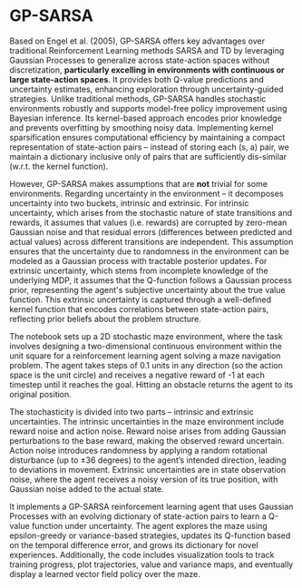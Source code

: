 # GP-SARSA

Based on Engel et al. (2005), GP-SARSA offers key advantages over traditional Reinforcement Learning methods SARSA and TD by leveraging Gaussian Processes to generalize across state-action spaces without discretization, **particularly excelling in environments with continuous or large state-action spaces**. It provides both Q-value predictions and uncertainty estimates, enhancing exploration through uncertainty-guided strategies. Unlike traditional methods, GP-SARSA handles stochastic environments robustly and supports model-free policy improvement using Bayesian inference. Its kernel-based approach encodes prior knowledge and prevents overfitting by smoothing noisy data. Implementing kernel sparsification ensures computational efficiency by maintaining a compact representation of state-action pairs – instead of storing each (s, a) pair, we maintain a dictionary inclusive only of pairs that are sufficiently dis-similar (w.r.t. the kernel function).

However, GP-SARSA makes assumptions that are **not** trivial for some environments. Regarding uncertainty in the environment – it decomposes uncertainty into two buckets, intrinsic and extrinsic. For intrinsic uncertainty, which arises from the stochastic nature of state transitions and rewards, it assumes that values (i.e. rewards) are corrupted by zero-mean Gaussian noise and that residual errors (differences between predicted and actual values) across different transitions are independent. This assumption ensures that the uncertainty due to randomness in the environment can be modeled as a Gaussian process with tractable posterior updates. For extrinsic uncertainty, which stems from incomplete knowledge of the underlying MDP, it assumes that the Q-function follows a Gaussian process prior, representing the agent's subjective uncertainty about the true value function. This extrinsic uncertainty is captured through a well-defined kernel function that encodes correlations between state-action pairs, reflecting prior beliefs about the problem structure.

The notebook sets up a 2D stochastic maze environment, where the task involves designing a two-dimensional continuous environment within the unit square for a reinforcement learning agent solving a maze navigation problem. The agent takes steps of 0.1 units in any direction (so the action space is the unit circle) and receives a negative reward of -1 at each timestep until it reaches the goal. Hitting an obstacle returns the agent to its original position. 

The stochasticity is divided into two parts – intrinsic and extrinsic uncertainties. The intrinsic uncertainties in the maze environment include reward noise and action noise. Reward noise arises from adding Gaussian perturbations to the base reward, making the observed reward uncertain. Action noise introduces randomness by applying a random rotational disturbance (up to ±36 degrees) to the agent’s intended direction, leading to deviations in movement. Extrinsic uncertainties are in state observation noise, where the agent receives a noisy version of its true position, with Gaussian noise added to the actual state.

It implements a GP-SARSA reinforcement learning agent that uses Gaussian Processes with an evolving dictionary of state-action pairs to learn a Q-value function under uncertainty. The agent explores the maze using epsilon-greedy or variance-based strategies, updates its Q-function based on the temporal difference error, and grows its dictionary for novel experiences. Additionally, the code includes visualization tools to track training progress, plot trajectories, value and variance maps, and eventually display a learned vector field policy over the maze.
